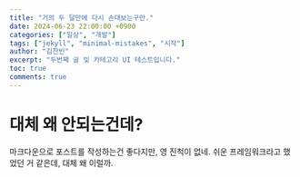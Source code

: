 ```yaml
---
title: "거의 두 달만에 다시 손대보는구만."
date: 2024-06-23 22:00:00 +0900
categories: ["일상", "개발"]
tags: ["jekyll", "minimal-mistakes", "시작"]
author: "김찬빈"
excerpt: "두번째 글 및 카테고리 UI 테스트입니다."
toc: true
comments: true
---
```


# 대체 왜 안되는건데?

마크다운으로 포스트를 작성하는건 좋다지만, 영 진척이 없네.
쉬운 프레임워크라고 했었던 거 같은데, 대체 왜 이럴까.